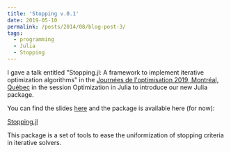 ```yaml
---
title: 'Stopping v.0.1'
date: 2019-05-10
permalink: /posts/2014/08/blog-post-3/
tags:
  - programming
  - Julia
  - Stopping
---
```

I gave a talk entitled "Stopping.jl: A framework to implement iterative optimization algorithms" in the [Journées de l'optimisation 2019, Montréal, Québec](https://symposia.cirrelt.ca/JOPT2019/fr/home) in the session Optimization in Julia to introduce our new Julia package.

You can find the slides [here](../files/diapo_Stopping_JOPT_19.pdf) and the package is available here (for now):

[Stopping.jl](https://github.com/Goysa2/Stopping.jl)

This package is a set of tools to ease the uniformization of stopping criteria in iterative solvers.
